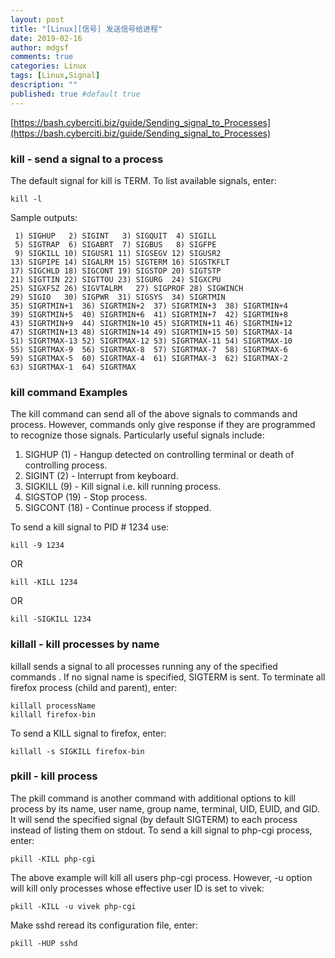 ```yaml
---
layout: post
title: "[Linux][信号] 发送信号给进程"
date: 2019-02-16
author: mdgsf
comments: true
categories: Linux
tags: [Linux,Signal]
description: ""
published: true #default true
---
```


[https://bash.cyberciti.biz/guide/Sending_signal_to_Processes](https://bash.cyberciti.biz/guide/Sending_signal_to_Processes)

### kill - send a signal to a process

The default signal for kill is TERM. To list available signals, enter:

```
kill -l
```

Sample outputs:

```
 1) SIGHUP	 2) SIGINT	 3) SIGQUIT	 4) SIGILL
 5) SIGTRAP	 6) SIGABRT	 7) SIGBUS	 8) SIGFPE
 9) SIGKILL	10) SIGUSR1	11) SIGSEGV	12) SIGUSR2
13) SIGPIPE	14) SIGALRM	15) SIGTERM	16) SIGSTKFLT
17) SIGCHLD	18) SIGCONT	19) SIGSTOP	20) SIGTSTP
21) SIGTTIN	22) SIGTTOU	23) SIGURG	24) SIGXCPU
25) SIGXFSZ	26) SIGVTALRM	27) SIGPROF	28) SIGWINCH
29) SIGIO	30) SIGPWR	31) SIGSYS	34) SIGRTMIN
35) SIGRTMIN+1	36) SIGRTMIN+2	37) SIGRTMIN+3	38) SIGRTMIN+4
39) SIGRTMIN+5	40) SIGRTMIN+6	41) SIGRTMIN+7	42) SIGRTMIN+8
43) SIGRTMIN+9	44) SIGRTMIN+10	45) SIGRTMIN+11	46) SIGRTMIN+12
47) SIGRTMIN+13	48) SIGRTMIN+14	49) SIGRTMIN+15	50) SIGRTMAX-14
51) SIGRTMAX-13	52) SIGRTMAX-12	53) SIGRTMAX-11	54) SIGRTMAX-10
55) SIGRTMAX-9	56) SIGRTMAX-8	57) SIGRTMAX-7	58) SIGRTMAX-6
59) SIGRTMAX-5	60) SIGRTMAX-4	61) SIGRTMAX-3	62) SIGRTMAX-2
63) SIGRTMAX-1	64) SIGRTMAX
```

### kill command Examples

The kill command can send all of the above signals to commands and process. However, commands only give response if they are programmed to recognize those signals. Particularly useful signals include:

1. SIGHUP (1) - Hangup detected on controlling terminal or death of controlling process.
2. SIGINT (2) - Interrupt from keyboard.
3. SIGKILL (9) - Kill signal i.e. kill running process.
4. SIGSTOP (19) - Stop process.
5. SIGCONT (18) - Continue process if stopped.

To send a kill signal to PID # 1234 use:

```
kill -9 1234
```

OR

```
kill -KILL 1234
```

OR

```
kill -SIGKILL 1234
```

### killall - kill processes by name

killall sends a signal to all processes running any of the specified commands . If no signal name is specified, SIGTERM is sent. To terminate all firefox process (child and parent), enter:

```
killall processName
killall firefox-bin
```

To send a KILL signal to firefox, enter:

```
killall -s SIGKILL firefox-bin
```

### pkill - kill process

The pkill command is another command with additional options to kill process by its name, user name, group name, terminal, UID, EUID, and GID. It will send the specified signal (by default SIGTERM) to each process instead of listing them on stdout. To send a kill signal to php-cgi process, enter:

```
pkill -KILL php-cgi
```

The above example will kill all users php-cgi process. However, -u option will kill only processes whose effective user ID is set to vivek:

```
pkill -KILL -u vivek php-cgi
```

Make sshd reread its configuration file, enter:

```
pkill -HUP sshd
```
